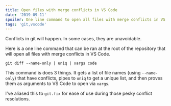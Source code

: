 ```yaml
---
title: Open files with merge conflicts in VS Code
date: '2019-09-11'
spoiler: One line command to open all files with merge conflicts in VS Code.
tags: 'git,vscode'
---
```


Conflicts in git will happen. In some cases, they are unavoidable.

Here is a one line command that can be ran at the root of the repository that will open all files with merge conflicts in VS Code.

```shell
git diff --name-only | uniq | xargs code
```

This command is does 3 things. It gets a list of file names (using `--name-only`) that have conflicts, pipes to `uniq` to get a unique list, and then proves them as arguments to VS Code to open via `xargs`.

I've aliased this to `git.fix` for ease of use during those pesky conflict resolutions.
